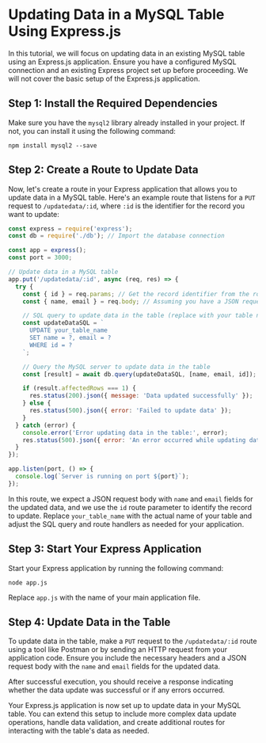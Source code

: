 # Updating Data in a MySQL Table Using Express.js

In this tutorial, we will focus on updating data in an existing MySQL table using an Express.js application. Ensure you have a configured MySQL connection and an existing Express project set up before proceeding. We will not cover the basic setup of the Express.js application.

## Step 1: Install the Required Dependencies

Make sure you have the `mysql2` library already installed in your project. If not, you can install it using the following command:

```
npm install mysql2 --save
```

## Step 2: Create a Route to Update Data

Now, let's create a route in your Express application that allows you to update data in a MySQL table. Here's an example route that listens for a `PUT` request to `/updatedata/:id`, where `:id` is the identifier for the record you want to update:

```javascript
const express = require('express');
const db = require('./db'); // Import the database connection

const app = express();
const port = 3000;

// Update data in a MySQL table
app.put('/updatedata/:id', async (req, res) => {
  try {
    const { id } = req.params; // Get the record identifier from the route parameter
    const { name, email } = req.body; // Assuming you have a JSON request body with name and email fields

    // SQL query to update data in the table (replace with your table name and schema)
    const updateDataSQL = `
      UPDATE your_table_name
      SET name = ?, email = ?
      WHERE id = ?
    `;

    // Query the MySQL server to update data in the table
    const [result] = await db.query(updateDataSQL, [name, email, id]);

    if (result.affectedRows === 1) {
      res.status(200).json({ message: 'Data updated successfully' });
    } else {
      res.status(500).json({ error: 'Failed to update data' });
    }
  } catch (error) {
    console.error('Error updating data in the table:', error);
    res.status(500).json({ error: 'An error occurred while updating data' });
  }
});

app.listen(port, () => {
  console.log(`Server is running on port ${port}`);
});
```

In this route, we expect a JSON request body with `name` and `email` fields for the updated data, and we use the `id` route parameter to identify the record to update. Replace `your_table_name` with the actual name of your table and adjust the SQL query and route handlers as needed for your application.

## Step 3: Start Your Express Application

Start your Express application by running the following command:

```
node app.js
```

Replace `app.js` with the name of your main application file.

## Step 4: Update Data in the Table

To update data in the table, make a `PUT` request to the `/updatedata/:id` route using a tool like Postman or by sending an HTTP request from your application code. Ensure you include the necessary headers and a JSON request body with the `name` and `email` fields for the updated data.

After successful execution, you should receive a response indicating whether the data update was successful or if any errors occurred.

Your Express.js application is now set up to update data in your MySQL table. You can extend this setup to include more complex data update operations, handle data validation, and create additional routes for interacting with the table's data as needed.
